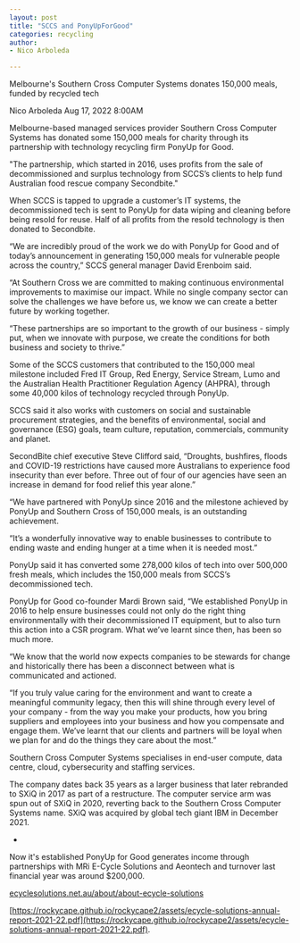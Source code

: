 ```yaml
---
layout: post
title: "SCCS and PonyUpForGood"
categories: recycling
author:
- Nico Arboleda

---
```


Melbourne's Southern Cross Computer Systems donates 150,000 meals, funded by recycled tech

Nico Arboleda Aug 17, 2022 8:00AM

Melbourne-based managed services provider Southern Cross Computer Systems has donated some 150,000 meals for charity through its partnership with technology recycling firm PonyUp for Good.

"The partnership, which started in 2016, uses profits from the sale of decommissioned and surplus technology from SCCS’s clients to help fund Australian food rescue company Secondbite."

When SCCS is tapped to upgrade a customer’s IT systems, the decommissioned tech is sent to PonyUp for data wiping and cleaning before being resold for reuse. Half of all profits from the resold technology is then donated to Secondbite.

“We are incredibly proud of the work we do with PonyUp for Good and of today’s announcement in generating 150,000 meals for vulnerable people across the country,” SCCS general manager David Erenboim said.

“At Southern Cross we are committed to making continuous environmental improvements to maximise our impact. While no single company sector can solve the challenges we have before us, we know we can create a better future by working together.

“These partnerships are so important to the growth of our business - simply put, when we innovate with purpose, we create the conditions for both business and society to thrive.”

Some of the SCCS customers that contributed to the 150,000 meal milestone included Fred IT Group, Red Energy, Service Stream, Lumo and the Australian Health Practitioner Regulation Agency (AHPRA), through some 40,000 kilos of technology recycled through PonyUp.

SCCS said it also works with customers on social and sustainable procurement strategies, and the benefits of environmental, social and governance (ESG) goals, team culture, reputation, commercials, community and planet.

SecondBite chief executive Steve Clifford said, “Droughts, bushfires, floods and COVID-19 restrictions have caused more Australians to experience food insecurity than ever before. Three out of four of our agencies have seen an increase in demand for food relief this year alone.”

“We have partnered with PonyUp since 2016 and the milestone achieved by PonyUp and Southern Cross of 150,000 meals, is an outstanding achievement.

“It’s a wonderfully innovative way to enable businesses to contribute to ending waste and ending hunger at a time when it is needed most.”

PonyUp said it has converted some 278,000 kilos of tech into over 500,000 fresh meals, which includes the 150,000 meals from SCCS’s decommissioned tech.

PonyUp for Good co-founder Mardi Brown said, “We established PonyUp in 2016 to help ensure businesses could not only do the right thing environmentally with their decommissioned IT equipment, but to also turn this action into a CSR program. What we’ve learnt since then, has been so much more.

“We know that the world now expects companies to be stewards for change and historically there has been a disconnect between what is communicated and actioned.

“If you truly value caring for the environment and want to create a meaningful community legacy, then this will shine through every level of your company - from the way you make your products, how you bring suppliers and employees into your business and how you compensate and engage them. We’ve learnt that our clients and partners will be loyal when we plan for and do the things they care about the most.”

Southern Cross Computer Systems specialises in end-user compute, data centre, cloud, cybersecurity and staffing services.

The company dates back 35 years as a larger business that later rebranded to SXiQ in 2017 as part of a restructure. The computer service arm was spun out of SXiQ in 2020, reverting back to the Southern Cross Computer Systems name. SXiQ was acquired by global tech giant IBM in December 2021.

*
Now it's established PonyUp for Good generates income through partnerships with MRi E-Cycle Solutions and Aeontech and turnover last financial year was around $200,000.

[ecyclesolutions.net.au/about/about-ecycle-solutions](https://ecyclesolutions.net.au/about/about-ecycle-solutions)

[https://rockycape.github.io/rockycape2/assets/ecycle-solutions-annual-report-2021-22.pdf](https://rockycape.github.io/rockycape2/assets/ecycle-solutions-annual-report-2021-22.pdf). 


